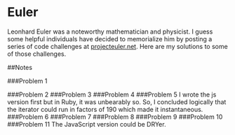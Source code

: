 # Euler

Leonhard Euler was a noteworthy mathematician and physicist.  I guess some helpful individuals have decided to memorialize him by posting a series of code challenges at [projecteuler.net].  Here are my solutions to some of those challenges.

##Notes

###Problem 1


###Problem 2
###Problem 3
###Problem 4
###Problem 5
I wrote the js version first but in Ruby, it was unbearably so.  So, I concluded logically that the iterator could run in factors of 190 which made it instantaneous.
###Problem 6
###Problem 7
###Problem 8
###Problem 9
###Problem 10
###Problem 11
The JavaScript version could be DRYer.


[projecteuler.net]:http://www.projecteuler.net